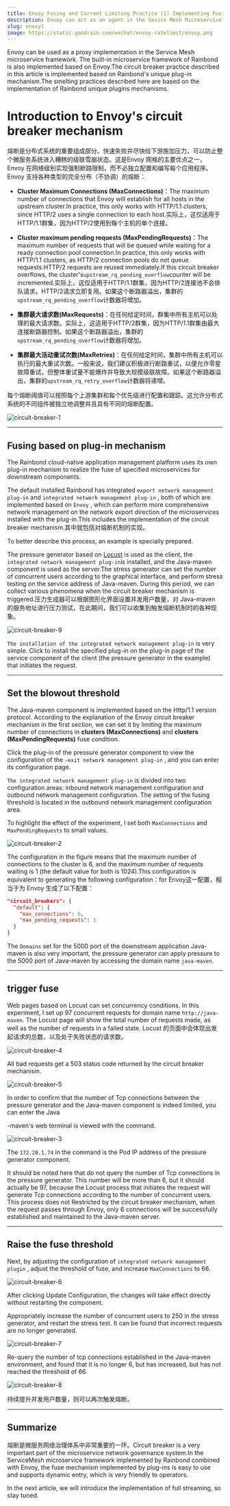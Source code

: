 ```yaml
---
title: Envoy Fusing and Current Limiting Practice (1) Implementing Fusing Based on the Rainbond Plug-in
description: Envoy can act as an agent in the Sevice Mesh Microservice Framework and Rainbond is also based on Envoy.The smelting practices described here are based on the implementation of Rainbond unique plugins mechanisms
slug: enovy1
image: https://static.goodrain.com/wechat/envoy-ratelimit/envoy.png
---
```


Envoy can be used as a proxy implementation in the Service Mesh microservice framework. The built-in microservice framework of Rainbond is also implemented based on Envoy.The circuit breaker practice described in this article is implemented based on Rainbond's unique plug-in mechanism.The smelting practices described here are based on the implementation of Rainbond unique plugins mechanisms.

<!--truncate-->

# Introduction to Envoy's circuit breaker mechanism

熔断是分布式系统的重要组成部分。快速失败并尽快给下游施加压力，可以防止整个微服务系统进入糟糕的级联雪崩状态。这是Envoy 网格的主要优点之一，Envoy 在网络级别实现强制断路限制，而不必独立配置和编写每个应用程序。Envoy 支持各种类型的完全分布（不协调）的熔断：

- **Cluster Maximum Connections (MaxConnections)**：The maximum number of connections that Envoy will establish for all hosts in the upstream cluster.In practice, this only works with HTTP/1.1 clusters, since HTTP/2 uses a single connection to each host.实际上，这仅适用于HTTP/1.1群集，因为HTTP/2使用到每个主机的单个连接。

- **Cluster maximum pending requests (MaxPendingRequests)**：The maximum number of requests that will be queued while waiting for a ready connection pool connection.In practice, this only works with HTTP/1.1 clusters, as HTTP/2 connection pools do not queue requests.HTTP/2 requests are reused immediately.If this circuit breaker overflows, the cluster's`upstream_rq_pending_overflow`counter will be incremented.实际上，这仅适用于HTTP/1.1群集，因为HTTP/2连接池不会排队请求。HTTP/2请求立即复用。如果这个断路器溢出，集群的`upstream_rq_pending_overflow`计数器将增加。

- **集群最大请求数(MaxRequests)**：在任何给定时间，群集中所有主机可以处理的最大请求数。实际上，这适用于HTTP/2群集，因为HTTP/1.1群集由最大连接断路器控制。如果这个断路器溢出，集群的`upstream_rq_pending_overflow`计数器将增加。

- **集群最大活动重试次数(MaxRetries)**：在任何给定时间，集群中所有主机可以执行的最大重试次数。一般来说，我们建议积极进行断路重试，以便允许零星故障重试，但整体重试量不能爆炸并导致大规模级联故障。如果这个断路器溢出，集群的`upstream_rq_retry_overflow`计数器将递增。

每个熔断阈值可以按照每个上游集群和每个优先级进行配置和跟踪。这允许分布式系统的不同组件被独立地调整并且具有不同的熔断配置。

![circuit-breaker-1](https://static.goodrain.com/wechat/envoy-circuitbreak/circuit-breaker-1.png)

---

## Fusing based on plug-in mechanism

The Rainbond cloud-native application management platform uses its own plug-in mechanism to realize the fuse of specified microservices for downstream components.

The default installed Rainbond has integrated `export network management plug-in` and `integrated network management plug-in`  , both of which are implemented based on `Envoy` , which can perform more comprehensive network management on the network export direction of the microservices installed with the plug-in.This includes the implementation of the circuit breaker mechanism.其中就包括对熔断机制的实现。

To better describe this process, an example is specially prepared.

The pressure generator based on [Locust](https://locust.io) is used as the client, the `integrated network management plug-in`is installed, and the Java-maven component is used as the server.The stress generator can set the number of concurrent users according to the graphical interface, and perform stress testing on the service address of Java-maven. During this period, we can collect various phenomena when the circuit breaker mechanism is triggered.压力生成器可以根据图形化界面设置并发用户数量，对 Java-maven 的服务地址进行压力测试，在此期间，我们可以收集到触发熔断机制时的各种现象。

![circuit-breaker-9](https://static.goodrain.com/wechat/envoy-circuitbreak/circuit-breaker-9.png)

`The installation of the integrated network management plug-in` is very simple. Click to install the specified plug-in on the plug-in page of the service component of the client (the pressure generator in the example) that initiates the request.

---

## Set the blowout threshold

The Java-maven component is implemented based on the Http/1.1 version protocol. According to the explanation of the Envoy circuit breaker mechanism in the first section, we can set it by limiting the maximum number of connections in **clusters (MaxConnections)** and **clusters (MaxPendingRequests)** fuse condition.

Click the plug-in of the pressure generator component to view the configuration of the `-exit network management plug-in` , and you can enter its configuration page.

`The integrated network management plug-in` is divided into two configuration areas: inbound network management configuration and outbound network management configuration. The setting of the fusing threshold is located in the outbound network management configuration area.

To highlight the effect of the experiment, I set both `MaxConnections` and `MaxPendingRequests` to small values.

![circuit-breaker-2](https://static.goodrain.com/wechat/envoy-circuitbreak/circuit-breaker-2.png)

The configuration in the figure means that the maximum number of connections to the cluster is 6, and the maximum number of requests waiting is 1 (the default value for both is 1024).This configuration is equivalent to generating the following configuration：for Envoy这一配置，相当于为 Envoy 生成了以下配置：

```json
"circuit_breakers": {
  "default": {
    "max_connections": 6,
    "max_pending_requests": 1
  }
}
```

The `Domains` set for the 5000 port of the downstream application Java-maven is also very important, the pressure generator can apply pressure to the 5000 port of Java-maven by accessing the domain name `java-maven`.

---

## trigger fuse

Web pages based on Locust can set concurrency conditions. In this experiment, I set up 97 concurrent requests for domain name `http://java-maven`. The Locust page will show the total number of requests made, as well as the number of requests in a failed state. Locust 的页面中会体现出发起请求的总数，以及处于失败状态的请求数。

![circuit-breaker-4](https://static.goodrain.com/wechat/envoy-circuitbreak/circuit-breaker-4.png)

All bad requests get a 503 status code returned by the circuit breaker mechanism.

![circuit-breaker-5](https://static.goodrain.com/wechat/envoy-circuitbreak/circuit-breaker-5.png)

In order to confirm that the number of Tcp connections between the pressure generator and the Java-maven component is indeed limited, you can enter the Java

-maven's web terminal is viewed with the command.

![circuit-breaker-3](https://static.goodrain.com/wechat/envoy-circuitbreak/circuit-breaker-3.png)

The `172.20.1.74` in the command is the Pod IP address of the pressure generator component.

It should be noted here that do not query the number of Tcp connections in the pressure generator. This number will be more than 6, but it should actually be 97, because the Locust process that initiates the request will generate Tcp connections according to the number of concurrent users. This process does not Restricted by the circuit breaker mechanism, when the request passes through Envoy, only 6 connections will be successfully established and maintained to the Java-maven server.

---

## Raise the fuse threshold

Next, by adjusting the configuration of `integrated network management plugin` , adjust the threshold of fuse, and increase `MaxConnections` to 66.

![circuit-breaker-6](https://static.goodrain.com/wechat/envoy-circuitbreak/circuit-breaker-6.png)

After clicking Update Configuration, the changes will take effect directly without restarting the component.

Appropriately increase the number of concurrent users to 250 in the stress generator, and restart the stress test. It can be found that incorrect requests are no longer generated.

![circuit-breaker-7](https://static.goodrain.com/wechat/envoy-circuitbreak/circuit-breaker-7.png)

Re-query the number of tcp connections established in the Java-maven environment, and found that it is no longer 6, but has increased, but has not reached the threshold of 66.

![circuit-breaker-8](https://static.goodrain.com/wechat/envoy-circuitbreak/circuit-breaker-8.png)

持续提升并发用户数量，则可以再次触发熔断。

---

## Summarize

熔断是微服务网络治理体系中非常重要的一环。Circuit breaker is a very important part of the microservice network governance system.In the ServiceMesh microservice framework implemented by Rainbond combined with Envoy, the fuse mechanism implemented by plug-ins is easy to use and supports dynamic entry, which is very friendly to operators.

In the next article, we will introduce the implementation of full streaming, so stay tuned.
